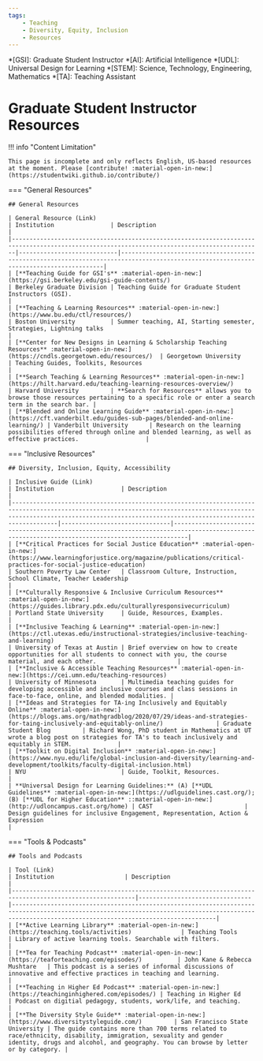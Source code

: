```yaml
---
tags:
    - Teaching
    - Diversity, Equity, Inclusion
    - Resources
---
```


*[GSI]: Graduate Student Instructor
*[AI]: Artificial Intelligence
*[UDL]: Universal Design for Learning
*[STEM]: Science, Technology, Engineering, Mathematics
*[TA]: Teaching Assistant

# Graduate Student Instructor Resources

!!! info "Content Limitation"

    This page is incomplete and only reflects English, US-based resources at the moment. Please [contribute! :material-open-in-new:](https://studentwiki.github.io/contribute/)

=== "General Resources"

    ## General Resources

    | General Resource (Link)                                                                                                                     | Institution                | Description                                                                                                                           |
    |---------------------------------------------------------------------------------------------------------------------------------------------|----------------------------|---------------------------------------------------------------------------------------------------------------------------------------|
    | [**Teaching Guide for GSI's** :material-open-in-new:](https://gsi.berkeley.edu/gsi-guide-contents/)                                       | Berkeley Graduate Division | Teaching Guide for Graduate Student Instructors (GSI).                                                                                |
    | [**Teaching & Learning Resources** :material-open-in-new:](https://www.bu.edu/ctl/resources/)                                            | Boston University          | Summer teaching, AI, Starting semester, Strategies, Lightning talks                                                                   |
    | [**Center for New Designs in Learning & Scholarship Teaching Resources** :material-open-in-new:](https://cndls.georgetown.edu/resources/)  | Georgetown University      | Teaching Guides, Toolkits, Resources                                                                                                  |
    | [**Search Teaching & Learning Resources** :material-open-in-new:](https://hilt.harvard.edu/teaching-learning-resources-overview/)        | Harvard University         | **Search for Resources** allows you to browse those resources pertaining to a specific role or enter a search term in the search bar. |
    | [**Blended and Online Learning Guide** :material-open-in-new:](https://cft.vanderbilt.edu/guides-sub-pages/blended-and-online-learning/) | Vanderbilt University      | Research on the learning possibilities offered through online and blended learning, as well as effective practices.                   |

=== "Inclusive Resources"

    ## Diversity, Inclusion, Equity, Accessibility

    | Inclusive Guide (Link)                                                                                                                                                                                                        | Institution                   | Description                                                                                                                                    |
    |-------------------------------------------------------------------------------------------------------------------------------------------------------------------------------------------------------------------------------|-------------------------------|------------------------------------------------------------------------------------------------------------------------------------------------|
    | [**Critical Practices for Social Justice Education** :material-open-in-new:](https://www.learningforjustice.org/magazine/publications/critical-practices-for-social-justice-education)                                     | Southern Poverty Law Center   | Classroom Culture, Instruction, School Climate, Teacher Leadership                                                                             |
    | [**Culturally Responsive & Inclusive Curriculum Resources** :material-open-in-new:](https://guides.library.pdx.edu/culturallyresponsivecurriculum)                                                                         | Portland State University     | Guide, Resources, Examples.                                                                                                                    |
    | [**Inclusive Teaching & Learning** :material-open-in-new:](https://ctl.utexas.edu/instructional-strategies/inclusive-teaching-and-learning)                                                                                | University of Texas at Austin | Brief overview on how to create opportunities for all students to connect with you, the course material, and each other.                       |
    | [**Inclusive & Accessible Teaching Resources** :material-open-in-new:](https://cei.umn.edu/teaching-resources)                                                                                                             | University of Minnesota       | Multimedia teaching guides for developing accessible and inclusive courses and class sessions in face-to-face, online, and blended modalities. |
    | [**Ideas and Strategies for TA-ing Inclusively and Equitably Online** :material-open-in-new:](https://blogs.ams.org/mathgradblog/2020/07/29/ideas-and-strategies-for-taing-inclusively-and-equitably-online/)               | Graduate Student Blog         | Richard Wong, PhD student in Mathematics at UT wrote a blog post on strategies for TA's to teach inclusively and equitably in STEM.             |
    | [**Toolkit on Digital Inclusion** :material-open-in-new:](https://www.nyu.edu/life/global-inclusion-and-diversity/learning-and-development/toolkits/faculty-digital-inclusion.html)                                        | NYU                           | Guide, Toolkit, Resources.                                                                                                                     |
    | **Universal Design for Learning Guidelines:** (A) [**UDL Guidelines** :material-open-in-new:](https://udlguidelines.cast.org/); (B) [**UDL for Higher Education** ::material-open-in-new:](http://udloncampus.cast.org/home) | CAST                          | Design guidelines for inclusive Engagement, Representation, Action & Expression                                                                |

=== "Tools & Podcasts"

    ## Tools and Podcasts

    | Tool (Link)                                                                                               | Institution                    | Description                                                                                                                                                                                          |
    |---------------------------------------------------------------------------------------------------------|--------------------------------|------------------------------------------------------------------------------------------------------------------------------------------------------------------------------------------------------|
    | [**Active Learning Library** :material-open-in-new:](https://teaching.tools/activities)              | Teaching Tools                 | Library of active learning tools. Searchable with filters.                                                                                                                                           |
    | [**Tea for Teaching Podcast** :material-open-in-new:](https://teaforteaching.com/episodes/)          | John Kane & Rebecca Mushtare   | This podcast is a series of informal discussions of innovative and effective practices in teaching and learning.                                                                                     |
    | [**Teaching in Higher Ed Podcast** :material-open-in-new:](https://teachinginhighered.com/episodes/) | Teaching in Higher Ed          | Podcast on digitial pedagogy, students, work/life, and teaching.                                                                                                                                     |
    | [**The Diversity Style Guide** :material-open-in-new:](https://www.diversitystyleguide.com/)         | San Francisco State University | The guide contains more than 700 terms related to race/ethnicity, disability, immigration, sexuality and gender identity, drugs and alcohol, and geography. You can browse by letter or by category. |